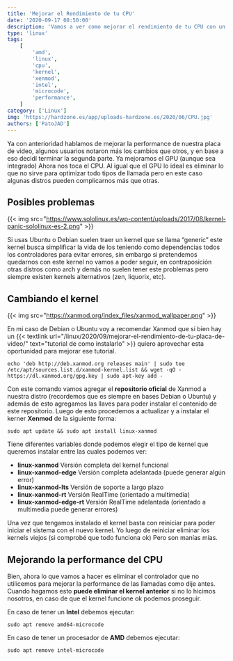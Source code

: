 ```yaml
---
title: 'Mejorar el Rendimiento de tu CPU'
date: '2020-09-17 08:50:00'
description: 'Vamos a ver como mejorar el rendimiento de tu CPU con un ejemplo de Intel de AMD'
type: 'linux'
tags:
    [
        'amd',
        'linux',
        'cpu',
        'kernel',
        'xenmod',
        'intel',
        'microcode',
        'performance',
    ]
category: ['Linux']
img: 'https://hardzone.es/app/uploads-hardzone.es/2020/06/CPU.jpg'
authors: ['PatoJAD']
---
```


Ya con anterioridad hablamos de mejorar la performance de nuestra placa de video, algunos usuarios notaron más los cambios que otros, y en base a eso decidí terminar la segunda parte. Ya mejoramos el GPU (aunque sea integrado) Ahora nos toca el CPU. Al igual que el GPU lo ideal es eliminar lo que no sirve para optimizar todo tipos de llamada pero en este caso algunas distros pueden complicarnos más que otras.

## Posibles problemas

{{< img src="https://www.sololinux.es/wp-content/uploads/2017/08/kernel-panic-sololinux-es-2.png" >}}

Si usas Ubuntu o Debian suelen traer un kernel que se llama “generic” este kernel busca simplificar la vida de los teniendo como dependencias todos los controladores para evitar errores, sin embargo si pretendemos quedarnos con este kernel no vamos a poder seguir, en contraposición otras distros como arch y demás no suelen tener este problemas pero siempre existen kernels alternativos (zen, liquorix, etc).

## Cambiando el kernel

{{< img src="https://xanmod.org/index_files/xanmod_wallpaper.png" >}}

En mi caso de Debian o Ubuntu voy a recomendar Xanmod que si bien hay un {{< textlink url="/linux/2020/09/mejorar-el-rendimiento-de-tu-placa-de-video/" text="tutorial de como instalarlo" >}} quiero aprovechar esta oportunidad para mejorar ese tutorial.

    echo 'deb http://deb.xanmod.org releases main' | sudo tee /etc/apt/sources.list.d/xanmod-kernel.list && wget -qO - https://dl.xanmod.org/gpg.key | sudo apt-key add -

Con este comando vamos agregar el **repositorio oficial** de Xanmod a nuestra distro (recordemos que es siempre en bases Debian o Ubuntu) y además de esto agregamos las llaves para poder instalar el contenido de este repositorio. Luego de esto procedemos a actualizar y a instalar el kerner **Xenmod** de la siguiente forma:

    sudo apt update && sudo apt install linux-xanmod

Tiene diferentes variables donde podemos elegir el tipo de kernel que queremos instalar entre las cuales podemos ver:

-   **linux-xanmod** Versión completa del kernel funcional
-   **linux-xanmod-edge** Versión completa adelantada (puede generar algún error)
-   **linux-xanmod-lts** Versión de soporte a largo plazo
-   **linux-xanmod-rt** Versión RealTime (orientado a multimedia)
-   **linux-xanmod-edge-rt** Versión RealTime adelantada (orientado a multimedia puede generar errores)

Una vez que tengamos instalado el kernel basta con reiniciar para poder iniciar el sistema con el nuevo kernel. Yo luego de reiniciar eliminar los kernels viejos (si comprobé que todo funciona ok) Pero son manías mías.

## Mejorando la performance del CPU

Bien, ahora lo que vamos a hacer es eliminar el controlador que no utilicemos para mejorar la performance de las llamadas como dije antes. Cuando hagamos esto **puede eliminar el kernel anterior** si no lo hicimos nosotros, en caso de que el kernel funcione ok podemos proseguir.

En caso de tener un **Intel** debemos ejecutar:

    sudo apt remove amd64-microcode

En caso de tener un procesador de **AMD** debemos ejecutar:

    sudo apt remove intel-microcode

